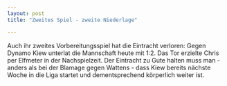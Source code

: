 ```yaml
---
layout: post
title: "Zweites Spiel - zweite Niederlage"

---
```


Auch ihr zweites Vorbereitungsspiel hat die Eintracht verloren: Gegen Dynamo Kiew unterlat die Mannschaft heute mit 1:2. Das Tor erzielte Chris per Elfmeter in der Nachspielzeit. Der Eintracht zu Gute halten muss man - anders als bei der Blamage gegen Wattens - dass Kiew bereits nächste Woche in die Liga startet und dementsprechend körperlich weiter ist.


